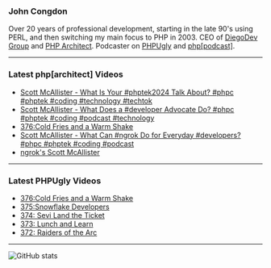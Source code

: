 ### John Congdon

Over 20 years of professional development, starting in the late 90's using PERL, and then switching my main focus to PHP in 2003.
CEO of [DiegoDev Group][ws_diegodev] and [PHP Architect][ws_phparch].
Podcaster on [PHPUgly][ws_phpugly] and [php[podcast]][ws_phparch].

---

### Latest php[architect] Videos
<!-- PHPARCHITECT:START -->
- [Scott McAllister - What Is Your #phptek2024 Talk About? #phpc #phptek #coding #technology #techtok](https://www.youtube.com/watch?v=sV_5cGJritA)
- [Scott McAllister - What Does a #developer Advocate Do? #phpc #phptek #coding #podcast #technology](https://www.youtube.com/watch?v=gioY5pBj2HU)
- [376:Cold Fries and a Warm Shake](https://www.youtube.com/watch?v=XSy_tqoTd78)
- [Scott McAllister - What Can #ngrok Do for Everyday #developers? #phpc #phptek #coding #podcast](https://www.youtube.com/watch?v=PfsrtoxPIFo)
- [ngrok&#39;s Scott McAllister](https://www.youtube.com/watch?v=9WDd4t0hv98)
<!-- PHPARCHITECT:END -->

---

### Latest PHPUgly Videos
<!-- PHPUGLY:START -->
- [376:Cold Fries and a Warm Shake](https://www.youtube.com/watch?v=jZqV2BmfcIE)
- [375:Snowflake Developers](https://www.youtube.com/watch?v=T6eeP8TzKAs)
- [374: Sevi Land the Ticket](https://www.youtube.com/watch?v=BFHIqynbhCs)
- [373: Lunch and Learn](https://www.youtube.com/watch?v=GblaBaKJkEs)
- [372: Raiders of the Arc](https://www.youtube.com/watch?v=80WqGvFG5fk)
<!-- PHPUGLY:END -->

---

![GitHub stats](https://github-readme-stats.vercel.app/api?username=johncongdon&show_icons=true&hide_border=true&hide=stars&count_private=true)  


[ws_diegodev]: https://www.diegodev.com
[ws_phparch]: https://www.phparch.com
[ws_phpugly]: https://www.phpugly.com
